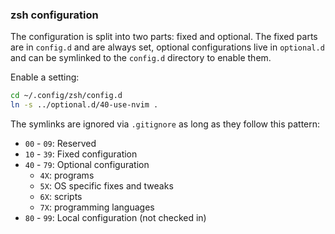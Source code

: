 ### zsh configuration

The configuration is split into two parts: fixed and optional. The fixed parts are in `config.d` and are always set, optional configurations live in `optional.d` and can be symlinked to the `config.d` directory to enable them.

Enable a setting:

```sh
cd ~/.config/zsh/config.d
ln -s ../optional.d/40-use-nvim .
```

The symlinks are ignored via `.gitignore` as long as they follow this pattern:

- `00` - `09`: Reserved
- `10` - `39`: Fixed configuration
- `40` - `79`: Optional configuration
  - `4X`: programs
  - `5X`: OS specific fixes and tweaks
  - `6X`: scripts
  - `7X`: programming languages
- `80` - `99`: Local configuration (not checked in)
